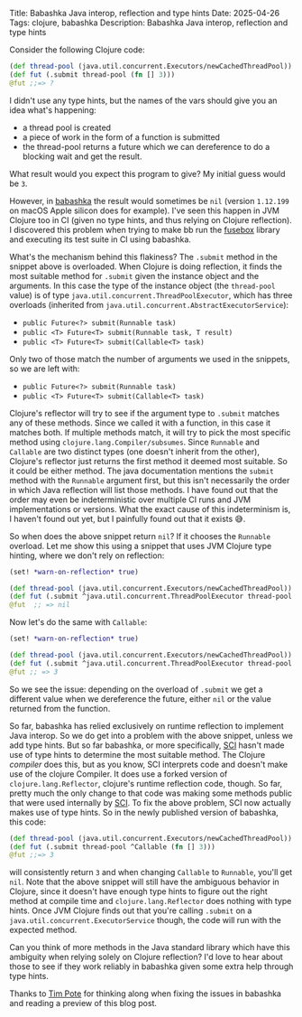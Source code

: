 Title: Babashka Java interop, reflection and type hints
Date: 2025-04-26
Tags: clojure, babashka
Description: Babashka Java interop, reflection and type hints

Consider the following Clojure code:

``` clojure
(def thread-pool (java.util.concurrent.Executors/newCachedThreadPool))
(def fut (.submit thread-pool (fn [] 3)))
@fut ;;=> ?
```

I didn't use any type hints, but the names of the vars should give you an idea what's happening:

- a thread pool is created
- a piece of work in the form of a function is submitted
- the thread-pool returns a future which we can dereference to do a blocking wait and get the result.

What result would you expect this program to give? My initial guess would be `3`.

However, in [babashka](https://github.com/babashka/babashka) the result would
sometimes be `nil` (version `1.12.199` on macOS Apple silicon does for
example). I've seen this happen in JVM Clojure too in CI (given no type hints,
and thus relying on Clojure reflection). I discovered this problem when trying
to make bb run the [fusebox](https://github.com/potetm/fusebox) library and
executing its test suite in CI using babashka.

What's the mechanism behind this flakiness? The `.submit` method in the snippet
above is overloaded. When Clojure is doing reflection, it finds the most
suitable method for `.submit` given the instance object and the arguments. In
this case the type of the instance object (the `thread-pool` value) is of type
`java.util.concurrent.ThreadPoolExecutor`, which has three overloads (inherited
from `java.util.concurrent.AbstractExecutorService`):

- `public Future<?> submit(Runnable task)`
- `public <T> Future<T> submit(Runnable task, T result)`
- `public <T> Future<T> submit(Callable<T> task)`

Only two of those match the number of arguments we used in the snippets, so we are left with:

- `public Future<?> submit(Runnable task)`
- `public <T> Future<T> submit(Callable<T> task)`

Clojure's reflector will try to see if the argument type to `.submit` matches
any of these methods. Since we called it with a function, in this case it
matches both. If multiple methods match, it will try to pick the most specific
method using `clojure.lang.Compiler/subsumes`. Since `Runnable` and `Callable`
are two distinct types (one doesn't inherit from the other), Clojure's reflector
just returns the first method it deemed most suitable. So it could be either
method. The java documentation mentions the `submit` method with the `Runnable`
argument first, but this isn't necessarily the order in which Java reflection
will list those methods. I have found out that the order may even be
indeterministic over multiple CI runs and JVM implementations or versions. What
the exact cause of this indeterminism is, I haven't found out yet, but I
painfully found out that it exists 😅.

So when does the above snippet return `nil`? If it chooses the `Runnable`
overload. Let me show this using a snippet that uses JVM Clojure type hinting,
where we don't rely on reflection:

``` clojure
(set! *warn-on-reflection* true)

(def thread-pool (java.util.concurrent.Executors/newCachedThreadPool))
(def fut (.submit ^java.util.concurrent.ThreadPoolExecutor thread-pool ^Runnable (fn [] 3)))
@fut  ;; => nil
```

Now let's do the same with `Callable`:

``` clojure
(set! *warn-on-reflection* true)

(def thread-pool (java.util.concurrent.Executors/newCachedThreadPool))
(def fut (.submit ^java.util.concurrent.ThreadPoolExecutor thread-pool ^Callable (fn [] 3)))
@fut ;; => 3
```

So we see the issue: depending on the overload of `.submit` we get a different
value when we dereference the future, either `nil` or the value returned from
the function.

So far, babashka has relied exclusively on runtime reflection to implement Java
interop. So we do get into a problem with the above snippet, unless we add type
hints. But so far babashka, or more specifically,
[SCI](https://github.com/babashka/sci) hasn't made use of type hints to
determine the most suitable method. The Clojure _compiler_ does this, but as you
know, SCI interprets code and doesn't make use of the clojure Compiler. It does
use a forked version of `clojure.lang.Reflector`, clojure's runtime reflection
code, though. So far, pretty much the only change to that code was making some
methods public that were used internally by
[SCI](https://github.com/babashka/sci). To fix the above problem, SCI now
actually makes use of type hints. So in the newly published version of babashka,
this code:

``` clojure
(def thread-pool (java.util.concurrent.Executors/newCachedThreadPool))
(def fut (.submit thread-pool ^Callable (fn [] 3)))
@fut ;;=> 3
```

will consistently return `3` and when changing `Callable` to `Runnable`, you'll
get `nil`. Note that the above snippet will still have the ambiguous behavior in
Clojure, since it doesn't have enough type hints to figure out the right method
at compile time and `clojure.lang.Reflector` does nothing with type hints. Once
JVM Clojure finds out that you're calling `.submit` on a
`java.util.concurrent.ExecutorService` though, the code will run with the
expected method.

Can you think of more methods in the Java standard library which have this
ambiguity when relying solely on Clojure reflection? I'd love to hear about
those to see if they work reliably in babashka given some extra help through
type hints.

Thanks to [Tim Pote](https://github.com/potetm) for thinking along when fixing
the issues in babashka and reading a preview of this blog post.
